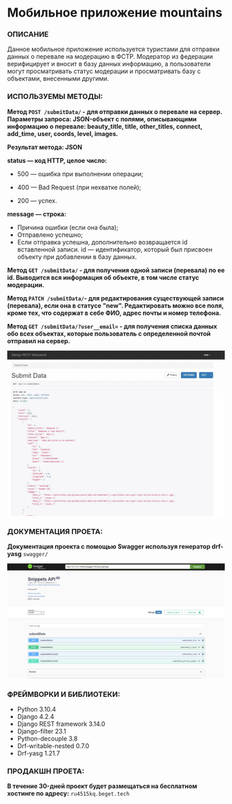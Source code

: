 # Мобильное приложение mountains
### ОПИСАНИЕ
Данное мобильное приложение используется туристами для отправки данных о перевале на модерацию в ФСТР. 
Модератор из федерации верифицирует и вносит в базу данных информацию, а пользователи могут просматривать статус 
модерации и просматривать базу с объектами, внесенными другими.

### ИСПОЛЬЗУЕМЫ МЕТОДЫ:

**Метод  `POST /submitData/` - для отправки данных о перевале на сервер. Параметры запроса: JSON-объект с полями, 
описывающими информацию о перевале: beauty_title, title, other_titles, connect, add_time, user, coords, level, images.**

**Результат метода: JSON**

__status — код HTTP, целое число:__

- 500 — ошибка при выполнении операции;

- 400 — Bad Request (при нехватке полей);

- 200 — успех.

__message — строка:__

- Причина ошибки (если она была);
- Отправлено успешно;
- Если отправка успешна, дополнительно возвращается id вставленной записи.
id — идентификатор, который был присвоен объекту при добавлении в базу данных.


**Метод `GET /submitData/` - для получения одной записи (перевала) по ее id. 
Выводится вся информация об объекте, в том числе статус модерации.**

**Метод `PATCH /submitData/`- для редактирования существующей записи (перевала), если она в статусе "new". 
Редактировать можно все поля, кроме тех, что содержат в себе ФИО, адрес почты и номер телефона.** 

**Метод `GET /submitData/?user__email=` - для получения списка данных обо всех объектах, 
которые пользователь с определенной почтой отправил на сервер.** 

![1.jpg](1.jpg)

### ДОКУМЕНТАЦИЯ ПРОЕТА:

**Документация проекта с помощью Swagger используя генератор drf-yasg**  `swagger/`

![2.jpg](2.jpg)


### ФРЕЙМВОРКИ И БИБЛИОТЕКИ:

- Python 3.10.4
- Django 4.2.4
- Django REST framework 3.14.0
- Django-filter 23.1
- Python-decouple 3.8
- Drf-writable-nested 0.7.0
- Drf-yasg 1.21.7


### ПРОДАКШН ПРОЕТА:

**В течениe 30-дней проект будет размещаться на бесплатном хостинге по адресу:** `ru4515kq.beget.tech`






